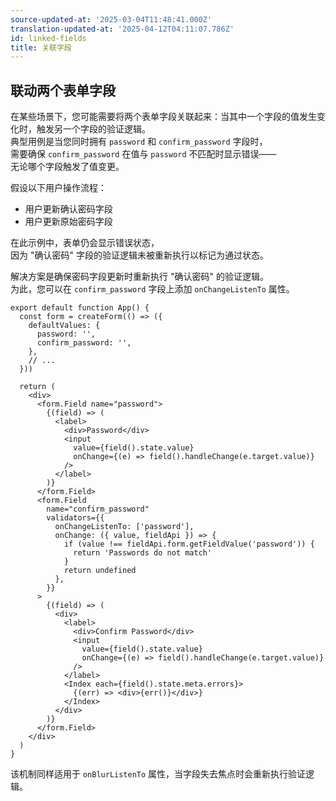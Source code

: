 ```yaml
---
source-updated-at: '2025-03-04T11:48:41.000Z'
translation-updated-at: '2025-04-12T04:11:07.786Z'
id: linked-fields
title: 关联字段
---
```


## 联动两个表单字段

在某些场景下，您可能需要将两个表单字段关联起来：当其中一个字段的值发生变化时，触发另一个字段的验证逻辑。  
典型用例是当您同时拥有 `password` 和 `confirm_password` 字段时，  
需要确保 `confirm_password` 在值与 `password` 不匹配时显示错误——  
无论哪个字段触发了值变更。

假设以下用户操作流程：

- 用户更新确认密码字段
- 用户更新原始密码字段

在此示例中，表单仍会显示错误状态，  
因为 "确认密码" 字段的验证逻辑未被重新执行以标记为通过状态。

解决方案是确保密码字段更新时重新执行 "确认密码" 的验证逻辑。  
为此，您可以在 `confirm_password` 字段上添加 `onChangeListenTo` 属性。

```tsx
export default function App() {
  const form = createForm(() => ({
    defaultValues: {
      password: '',
      confirm_password: '',
    },
    // ...
  }))

  return (
    <div>
      <form.Field name="password">
        {(field) => (
          <label>
            <div>Password</div>
            <input
              value={field().state.value}
              onChange={(e) => field().handleChange(e.target.value)}
            />
          </label>
        )}
      </form.Field>
      <form.Field
        name="confirm_password"
        validators={{
          onChangeListenTo: ['password'],
          onChange: ({ value, fieldApi }) => {
            if (value !== fieldApi.form.getFieldValue('password')) {
              return 'Passwords do not match'
            }
            return undefined
          },
        }}
      >
        {(field) => (
          <div>
            <label>
              <div>Confirm Password</div>
              <input
                value={field().state.value}
                onChange={(e) => field().handleChange(e.target.value)}
              />
            </label>
            <Index each={field().state.meta.errors}>
              {(err) => <div>{err()}</div>}
            </Index>
          </div>
        )}
      </form.Field>
    </div>
  )
}
```

该机制同样适用于 `onBlurListenTo` 属性，当字段失去焦点时会重新执行验证逻辑。
